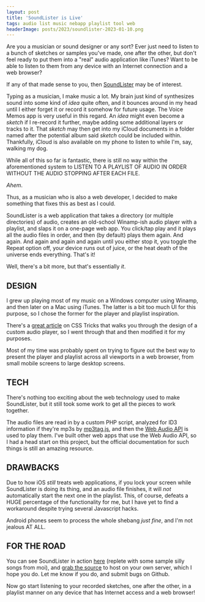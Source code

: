 ```yaml
---
layout: post
title: 'SoundLister is Live'
tags: audio list music nebapp playlist tool web
headerImage: posts/2023/soundlister-2023-01-10.png
---
```


Are you a musician or sound designer or any sort? Ever just need to listen to a bunch of sketches or samples you've made, one after the other, but don't feel ready to put them into a "real" audio application like iTunes? Want to be able to listen to them from any device with an Internet connection and a web browser?

If any of that made sense to you, then <a href="https://soundlister.neb.host">SoundLister</a> may be of interest.

<!--more-->

Typing as a musician, I make music a lot. My brain just kind of synthesizes sound into some kind of *idea* quite often, and it bounces around in my head until I either forget it or record it somehow for future usage. The Voice Memos app is very useful in this regard. An *idea* might even become a *sketch* if I re-record it further, maybe adding some additional layers or tracks to it. That *sketch* may then get into my iCloud documents in a folder named after the potential album said *sketch* could be included within. Thankfully, iCloud is also available on my phone to listen to while I'm, say, walking my dog.

While all of this so far is fantastic, there is still no way within the aforementioned system to LISTEN TO A PLAYLIST OF AUDIO IN ORDER WITHOUT THE AUDIO STOPPING AFTER EACH FILE.

_Ahem_.

Thus, as a musician who is also a web developer, I decided to make something that fixes this as best as I could.

SoundLister is a web application that takes a directory (or multiple directories) of audio, creates an old-school Winamp-ish audio player with a playlist, and slaps it on a one-page web app. You click/tap play and it plays all the audio files in order, and then (by default) plays them again. And again. And again and again and again until you either stop it, you toggle the Repeat option off, your device runs out of juice, or the heat death of the universe ends everything. That's it!

Well, there's a bit more, but that's essentially _*it*_.

## DESIGN

I grew up playing most of my music on a Windows computer using Winamp, and then later on a Mac using iTunes. The latter is a bit too much UI for this purpose, so I chose the former for the player and playlist inspiration.

There's a <a href="https://css-tricks.com/lets-create-a-custom-audio-player">great article</a> on CSS Tricks that walks you through the design of a custom audio player, so I went through that and then modified it for my purposes.

Most of my time was probably spent on trying to figure out the best way to present the player and playlist across all viewports in a web browser, from small mobile screens to large desktop screens.

## TECH

There's nothing too exciting about the web technology used to make SoundLister, but it still took some work to get all the pieces to work together.

The audio files are read in by a custom PHP script, analyzed for ID3 information if they're mp3s by <a href="https://github.com/eidoriantan/mp3tag.js">mp3tag.js</a>, and then the <a href="https://developer.mozilla.org/en-US/docs/Web/API/Web_Audio_API">Web Audio API</a> is used to play them. I've built other web apps that use the Web Audio API, so I had a head start on this project, but the official documentation for such things is still an amazing resource.

## DRAWBACKS

Due to how iOS _still_ treats web applications, if you lock your screen while SoundLister is doing its thing, and an audio file finishes, it will *not* automatically start the next one in the playlist. This, of course, defeats a HUGE percentage of the functionality for me, but I have yet to find a workaround despite trying several Javascript hacks.

Android phones seem to process the whole shebang _just fine_, and I'm not jealous AT ALL.

## FOR THE ROAD

You can see SoundLister in action <a href="https://soundlister.neb.host">here</a> (replete with some sample silly songs from moi), and <a href="https://github.com/michaelchadwick/soundlister">grab the source</a> to host on your own server, which I hope you do. Let me know if you do, and submit bugs on Github.

Now go start listening to your recorded sketches, one after the other, in a playlist manner on any device that has Internet access and a web browser!
